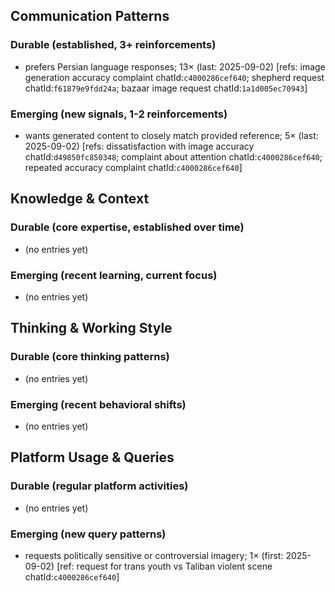 ## Communication Patterns
### Durable (established, 3+ reinforcements)
- prefers Persian language responses; 13× (last: 2025-09-02) [refs: image generation accuracy complaint chatId:`c4000286cef640`; shepherd request chatId:`f61879e9fdd24a`; bazaar image request chatId:`1a1d005ec70943`]

### Emerging (new signals, 1-2 reinforcements)
- wants generated content to closely match provided reference; 5× (last: 2025-09-02) [refs: dissatisfaction with image accuracy chatId:`d49850fc850348`; complaint about attention chatId:`c4000286cef640`; repeated accuracy complaint chatId:`c4000286cef640`]

## Knowledge & Context
### Durable (core expertise, established over time)
- (no entries yet)

### Emerging (recent learning, current focus)
- (no entries yet)

## Thinking & Working Style
### Durable (core thinking patterns)
- (no entries yet)

### Emerging (recent behavioral shifts)
- (no entries yet)

## Platform Usage & Queries
### Durable (regular platform activities)
- (no entries yet)

### Emerging (new query patterns)
- requests politically sensitive or controversial imagery; 1× (first: 2025-09-02) [ref: request for trans youth vs Taliban violent scene chatId:`c4000286cef640`]